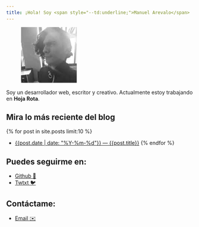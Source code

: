 ```yaml
---
title: ¡Hola! Soy <span style="--td:underline;">Manuel Arevalo</span>
---
```


<figure><img src="/assets/images/me.jpg" alt="Este soy yo :)"
style="--radius:100%;"></figure>

Soy un desarrollador web, escritor y creativo. Actualmente estoy trabajando en
**Hoja Rota**.

## Mira lo más reciente del blog


{% for post in site.posts limit:10 %}
  * [{{post.date | date: "%Y-%m-%d"}} — {{post.title}}]({{post.url}})
{% endfor %}

## Puedes seguirme en:

* [Github 🐙](https://github.com/marea)
* [Twtxt 🐦](https://manuelarevalo.com/twtxt.txt)

## Contáctame:

* [Email ✉️](mailto:m.arevalo.aragon@gmail.com)
